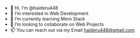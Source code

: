- 👋 Hi, I’m @haideru448
- 👀 I’m interested in Web Development
- 🌱 I’m currently learning Mern Stack
- 💞️ I’m looking to collaborate on Web Projects
- 📫 You can reach out via my Email haideru448@gmail.com

<!---
haideru448/haideru448 is a ✨ special ✨ repository because its `README.md` (this file) appears on your GitHub profile.
You can click the Preview link to take a look at your changes.
--->
